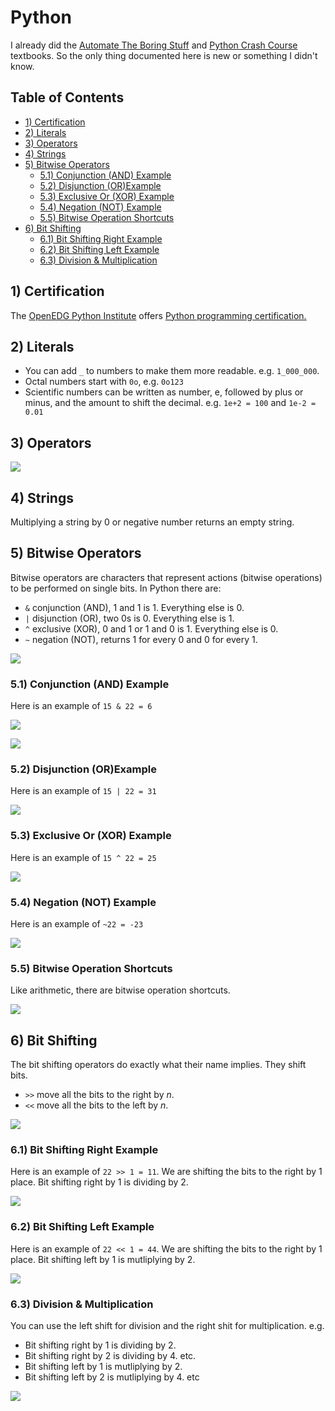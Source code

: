 # Python <!-- omit in toc -->

I already did the [Automate The Boring Stuff](https://github.com/dallas-hall/learning-python) and [Python Crash Course](https://github.com/dallas-hall/learning-python) textbooks. So the only thing documented here is new or something I didn't know.

## Table of Contents <!-- omit in toc -->

- [1) Certification](#1-certification)
- [2) Literals](#2-literals)
- [3) Operators](#3-operators)
- [4) Strings](#4-strings)
- [5) Bitwise Operators](#5-bitwise-operators)
  - [5.1) Conjunction (AND) Example](#51-conjunction-and-example)
  - [5.2) Disjunction (OR)Example](#52-disjunction-orexample)
  - [5.3) Exclusive Or (XOR) Example](#53-exclusive-or-xor-example)
  - [5.4) Negation (NOT) Example](#54-negation-not-example)
  - [5.5) Bitwise Operation Shortcuts](#55-bitwise-operation-shortcuts)
- [6) Bit Shifting](#6-bit-shifting)
  - [6.1) Bit Shifting Right Example](#61-bit-shifting-right-example)
  - [6.2) Bit Shifting Left Example](#62-bit-shifting-left-example)
  - [6.3) Division \& Multiplication](#63-division--multiplication)

## 1) Certification

The [OpenEDG Python Institute](https://pythoninstitute.org/) offers [Python programming certification.](https://pythoninstitute.org/certification-tracks)

## 2) Literals

* You can add `_` to numbers to make them more readable. e.g. `1_000_000`.
* Octal numbers start with `0o`, e.g. `0o123`
* Scientific numbers can be written as number, e, followed by plus or minus, and the amount to shift the decimal. e.g. `1e+2 = 100` and `1e-2 = 0.01`

## 3) Operators

![](./images/python08.png)

## 4) Strings

Multiplying a string by 0 or negative number returns an empty string.

## 5) Bitwise Operators

Bitwise operators are characters that represent actions (bitwise operations) to be performed on single bits. In Python there are:
* `&` conjunction (AND), 1 and 1 is 1. Everything else is 0.
* `|` disjunction (OR), two 0s is 0. Everything else is 1.
* `^` exclusive (XOR), 0 and 1 or 1 and 0 is 1. Everything else is 0.
* `~` negation (NOT), returns 1 for every 0 and 0 for every 1.

![](./images/python09.png)

### 5.1) Conjunction (AND) Example

Here is an example of `15 & 22 = 6`

![](./images/python10.png)

![](./images/python11.png)

### 5.2) Disjunction (OR)Example

Here is an example of `15 | 22 = 31`

![](./images/python12.png)

### 5.3) Exclusive Or (XOR) Example

Here is an example of `15 ^ 22 = 25`

![](./images/python13.png)

### 5.4) Negation (NOT) Example

Here is an example of `~22 = -23`

![](./images/python14.png)

### 5.5) Bitwise Operation Shortcuts

Like arithmetic, there are bitwise operation shortcuts.

![](./images/python15.png)

## 6) Bit Shifting

The bit shifting operators do exactly what their name implies. They shift bits.
* `>>` move all the bits to the right by *n*.
* `<<` move all the bits to the left by *n*.

![](./images/python16.png)

### 6.1) Bit Shifting Right Example

Here is an example of `22 >> 1 = 11`. We are shifting the bits to the right by 1 place. Bit shifting right by 1 is dividing by 2.

![](./images/python17.png)

### 6.2) Bit Shifting Left Example

Here is an example of `22 << 1 = 44`. We are shifting the bits to the right by 1 place. Bit shifting left by 1 is mutliplying by 2.

![](./images/python18.png)

### 6.3) Division & Multiplication

You can use the left shift for division and the right shit for multiplication. e.g.
* Bit shifting right by 1 is dividing by 2.
* Bit shifting right by 2 is dividing by 4. etc.
* Bit shifting left by 1 is mutliplying by 2.
* Bit shifting left by 2 is mutliplying by 4. etc

![](./images/python19.png)
